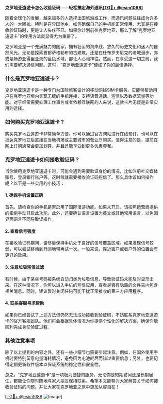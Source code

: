 **克罗地亚遠遊卡怎么收验证码——轻松搞定海外通讯[[TG💪+ @esim1088](https://t.me/s/esim1088)]**

随着全球化的发展，越来越多的人选择出国旅游或工作，而通讯问题往往成为许多人的一大困扰。特别是在异国他乡，如何确保自己的手机能正常使用，尤其是在接收验证码时，更是让人头疼不已。如果你计划前往克罗地亚，那么了解“克罗地亚遠遊卡”的使用方法就显得尤为重要了。

克罗地亚是一个充满魅力的国家，拥有壮丽的海岸线、悠久的历史文化和迷人的自然风光。无论是探索首都萨格勒布的古建筑，还是在杜布罗夫尼克的老城漫步，亦或是畅游亚得里亚海的蓝色水域，都让人心驰神往。然而，在享受这一切之前，我们需要解决通信问题。这时，“克罗地亚遠遊卡”便成了你的最佳选择。

### 什么是克罗地亚遠遊卡？

克罗地亚遠遊卡是一种专门为国际旅客设计的移动网络SIM卡服务。它能够帮助用户在克罗地亚境内实现无缝的手机连接，支持语音通话、短信以及数据流量等功能。对于经常需要处理工作事务或者依赖互联网的人来说，这款卡片无疑是非常实用的选择。

### 如何购买克罗地亚遠遊卡？

购买克罗地亚遠遊卡非常简单方便。你可以通过官方网站进行在线预订，也可以在抵达克罗地亚后直接在当地机场或主要城市的营业厅购买。值得注意的是，提前在网上订购通常会更加划算，并且还能享受到更多优惠套餐。

### 克罗地亚遠遊卡如何接收验证码？

当你使用克罗地亚遠遊卡时，可能会遇到需要验证身份的情况，比如注册社交媒体账号、登录银行账户等。这时候就需要接收验证码短信了。那么具体该如何操作呢？以下是一些实用的小技巧：

#### 1. 确保手机设置正确
首先，请检查你的手机是否启用了国际漫游功能。如果未开启，请按照运营商提供的指南手动开启此功能。此外，还要确认语言设置为英文或其他常用语言，以免因界面语言不同导致误操作。

#### 2. 查看信号强度
在接收验证码期间，请尽量保持手机处于良好的信号覆盖区域。如果发现信号较弱，可以尝试移动到开阔地带再试一次。一般来说，靠近窗户或者户外的位置会有更好的效果。

#### 3. 注意垃圾短信过滤
有时候，由于某些号码被系统自动归类为垃圾信息，导致验证码未能及时显示出来。在这种情况下，你可以进入手机的短信应用，查看是否有隐藏的文件夹内包含相关消息。同时，建议暂时关闭任何可能干扰正常接收的第三方应用程序。

#### 4. 联系客服寻求帮助
如果你已经尝试了上述方法但仍然无法成功接收到验证码，不妨联系克罗地亚遠遊卡的官方客服团队。他们将会根据具体情况为你提供个性化的解决方案，确保你能顺利完成身份验证过程。

### 其他注意事项

除了以上提到的内容之外，还有一些小细节也需要引起注意。例如，在国外使用手机时要特别留意电量消耗情况，避免因为电池耗尽而错过重要信息；另外，也要记得定期更新软件版本以保证系统的稳定性和安全性。

总之，“克罗地亚遠遊卡”是一项极为便捷的服务，无论你是短期访问还是长期居住，都能让你随时随地与家人朋友保持联系。希望本文能够为大家解答关于如何接收验证码的问题，并让大家在克罗地亚之旅中更加从容自在！

[[TG💪+ @esim1088](https://t.me/s/esim1088) ![Image](https://i.postimg.cc/4NQfJmqS/Snipaste-2025-05-13-00-14-12.png)]